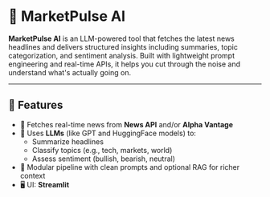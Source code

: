 # 🧠 MarketPulse AI

**MarketPulse AI** is an LLM-powered tool that fetches the latest news headlines and delivers structured insights including summaries, topic categorization, and sentiment analysis. Built with lightweight prompt engineering and real-time APIs, it helps you cut through the noise and understand what's actually going on.

---

## 🚀 Features

- 🔎 Fetches real-time news from **News API** and/or **Alpha Vantage**
- 🧠 Uses **LLMs** (like GPT and HuggingFace models) to:
  - Summarize headlines
  - Classify topics (e.g., tech, markets, world)
  - Assess sentiment (bullish, bearish, neutral)
- 🧰 Modular pipeline with clean prompts and optional RAG for richer context
- 🖥️ UI: **Streamlit**
